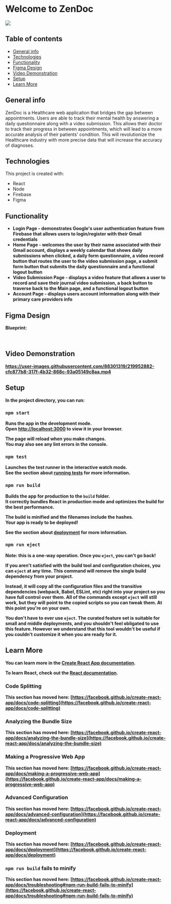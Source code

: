 # Welcome to ZenDoc
<img src="https://github.com/JohanDelao/hackNYU/blob/main/hack-nyu/public/images/zenDocLogo.PNG" />

## Table of contents
* [General info](#general-info)
* [Technologies](#technologies)
* [Functionality](#functionality)
* [Figma Design](#figma-design)
* [Video Demonstration](#video-demonstration)
* [Setup](#setup)
* [Learn More](#learn-more)




## General info
ZenDoc is a Healthcare web application that bridges the gap between appointments. Users are able to track their mental health by answering a daily questionnaire along with a video submission. This allows their doctor to track their progress in between appointments, which will lead to a more accurate analysis of their patients' condition. This will revolutionize the Healthcare industry with more precise data that will increase the accuracy of diagnoses.

## Technologies
This project is created with:
* React
* Node
* Firebase
* Figma 

## Functionality
<b />

* Login Page - demonstrates Google's user authentication feature from Firebase that allows users to login/register with their Gmail credentials
* Home Page - welcomes the user by their name associated with their Gmail account, displays a weekly calendar that shows daily submissions when clicked, a daily form questionnaire, a video record button that routes the user to the video submission page, a submit form button that submits the daily questionnaire and a functional logout button
* Video Submission Page - displays a video feature that allows a user to record and save their journal video submission, a back button to traverse back to the Main page, and a functional logout button
* Account Page - displays users account information along with their primary care providers info

## Figma Design
Blueprint:
<div>
  <img src="" />
  <img src="" />
  <img src="" />
  <img src="" />
</div>

## Video Demonstration
https://user-images.githubusercontent.com/88301319/219952882-cfc877b8-317f-4b32-868c-93a05149c8aa.mp4


## Setup

In the project directory, you can run:

### `npm start`

Runs the app in the development mode.\
Open [http://localhost:3000](http://localhost:3000) to view it in your browser.

The page will reload when you make changes.\
You may also see any lint errors in the console.

### `npm test`

Launches the test runner in the interactive watch mode.\
See the section about [running tests](https://facebook.github.io/create-react-app/docs/running-tests) for more information.

### `npm run build`

Builds the app for production to the `build` folder.\
It correctly bundles React in production mode and optimizes the build for the best performance.

The build is minified and the filenames include the hashes.\
Your app is ready to be deployed!

See the section about [deployment](https://facebook.github.io/create-react-app/docs/deployment) for more information.

### `npm run eject`

**Note: this is a one-way operation. Once you `eject`, you can't go back!**

If you aren't satisfied with the build tool and configuration choices, you can `eject` at any time. This command will remove the single build dependency from your project.

Instead, it will copy all the configuration files and the transitive dependencies (webpack, Babel, ESLint, etc) right into your project so you have full control over them. All of the commands except `eject` will still work, but they will point to the copied scripts so you can tweak them. At this point you're on your own.

You don't have to ever use `eject`. The curated feature set is suitable for small and middle deployments, and you shouldn't feel obligated to use this feature. However we understand that this tool wouldn't be useful if you couldn't customize it when you are ready for it.

## Learn More

You can learn more in the [Create React App documentation](https://facebook.github.io/create-react-app/docs/getting-started).

To learn React, check out the [React documentation](https://reactjs.org/).

### Code Splitting

This section has moved here: [https://facebook.github.io/create-react-app/docs/code-splitting](https://facebook.github.io/create-react-app/docs/code-splitting)

### Analyzing the Bundle Size

This section has moved here: [https://facebook.github.io/create-react-app/docs/analyzing-the-bundle-size](https://facebook.github.io/create-react-app/docs/analyzing-the-bundle-size)

### Making a Progressive Web App

This section has moved here: [https://facebook.github.io/create-react-app/docs/making-a-progressive-web-app](https://facebook.github.io/create-react-app/docs/making-a-progressive-web-app)

### Advanced Configuration

This section has moved here: [https://facebook.github.io/create-react-app/docs/advanced-configuration](https://facebook.github.io/create-react-app/docs/advanced-configuration)

### Deployment

This section has moved here: [https://facebook.github.io/create-react-app/docs/deployment](https://facebook.github.io/create-react-app/docs/deployment)

### `npm run build` fails to minify

This section has moved here: [https://facebook.github.io/create-react-app/docs/troubleshooting#npm-run-build-fails-to-minify](https://facebook.github.io/create-react-app/docs/troubleshooting#npm-run-build-fails-to-minify)
